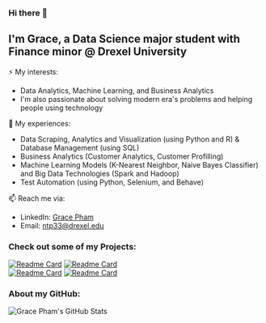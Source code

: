 ### Hi there 👋

## I'm Grace, a Data Science major student with Finance minor @ Drexel University
⚡ My interests:
- Data Analytics, Machine Learning, and Business Analytics
- I'm also passionate about solving modern era's problems and helping people using technology

🔭 My experiences:
- Data Scraping, Analytics and Visualization (using Python and R) & Database Management (using SQL)
- Business Analytics (Customer Analytics, Customer Profilling)
- Machine Learning Models (K-Nearest Neighbor, Naive Bayes Classifier) and Big Data Technologies (Spark and Hadoop)
- Test Automation (using Python, Selenium, and Behave)

📫 Reach me via:
- LinkedIn: [Grace Pham](https://www.linkedin.com/in/grace-pham-a591b9181/)
- Email: ntp33@drexel.edu

### Check out some of my Projects:

[![Readme Card](https://github-readme-stats.vercel.app/api/pin/?username=grace-pham&repo=Machine-Learning&show_owner=1)](https://github.com/grace-pham/Machine-Learning)
[![Readme Card](https://github-readme-stats.vercel.app/api/pin/?username=grace-pham&repo=Machine-Learning&show_owner=1)](https://github.com/grace-pham/Machine-Learning)
<br/>
[![Readme Card](https://github-readme-stats.vercel.app/api/pin/?username=grace-pham&repo=Machine-Learning&show_owner=1)](https://github.com/grace-pham/Machine-Learning)
[![Readme Card](https://github-readme-stats.vercel.app/api/pin/?username=grace-pham&repo=Machine-Learning&show_owner=1)](https://github.com/grace-pham/Machine-Learning)

### About my GitHub:
![Grace Pham's GitHub Stats](https://github-readme-stats.vercel.app/api?username=grace-pham&count_private=true&show_icons=true&theme=cobalt)
